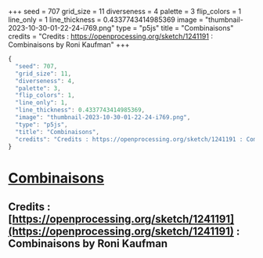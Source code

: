 +++
seed = 707
grid_size = 11
diverseness = 4
palette = 3
flip_colors = 1
line_only = 1
line_thickness = 0.4337743414985369
image = "thumbnail-2023-10-30-01-22-24-i769.png"
type = "p5js"
title = "Combinaisons"
credits = "Credits : https://openprocessing.org/sketch/1241191 : Combinaisons by Roni Kaufman"
+++




~~~javascript
{
  "seed": 707,
  "grid_size": 11,
  "diverseness": 4,
  "palette": 3,
  "flip_colors": 1,
  "line_only": 1,
  "line_thickness": 0.4337743414985369,
  "image": "thumbnail-2023-10-30-01-22-24-i769.png",
  "type": "p5js",
  "title": "Combinaisons",
  "credits": "Credits : https://openprocessing.org/sketch/1241191 : Combinaisons by Roni Kaufman"
}
~~~



# [Combinaisons](https://openprocessing.org/sketch/2065396)

## Credits : [https://openprocessing.org/sketch/1241191](https://openprocessing.org/sketch/1241191) : Combinaisons by Roni Kaufman 

